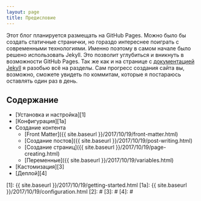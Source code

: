 ```yaml
---
layout: page
title: Предисловие
---
```

Этот блог планируется размещать на GitHub Pages. Можно было бы создать статичные странички, но гораздо интереснее поиграть с современными технологиями. Именно поэтому в самом начале было решено использовать Jekyll. Это позволит углубиться и вникнуть в возможности GitHub Pages. Так же как и на странице с [документацией Jekyll][jekyll] я разобью всё на разделы. Сам прогресс создания сайта вы, возможно, сможете увидеть по коммитам, которые я постараюсь оставлять один раз в день.

## Содержание
- [Установка и настройка][1]
- [Конфигурация][1a]
- Создание контента
  - [Front Matter]({{ site.baseurl }}/2017/10/19/front-matter.html)
  - [Создание постов]({{ site.baseurl }}/2017/10/19/post-writing.html)
  - [Создание страниц]({{ site.baseurl }}/2017/10/19/page-creating.html)
  - [Переменные]({{ site.baseurl }}/2017/10/19/variables.html)
- [Кастомизация][3]
- [Деплой][4]

[jekyll]: https://jekyllrb.com/docs

[0]: #
[1]: {{ site.baseurl }}/2017/10/19/getting-started.html
[1a]: {{ site.baseurl }}/2017/10/19/configuration.html
[2]: #
[3]: #
[4]: #
